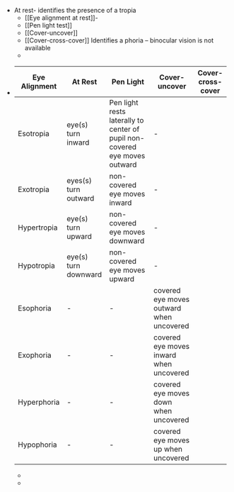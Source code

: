 - At rest- identifies the presence of a tropia
	- [[Eye alignment at rest]]-
	- [[Pen light test]]
	- [[Cover-uncover]]
	- [[Cover-cross-cover]] Identifies a phoria – binocular vision is not available
	-
- |Eye Alignment     | At Rest | Pen Light | Cover-uncover | Cover-cross-cover |
  | ---------------- | ----------- | --------|  --------| ---------| 
  | Esotropia     | eye(s) turn inward   |  Pen light rests laterally to center of pupil non-covered eye moves outward | -| 
  | Exotropia  | eyes(s) turn outward   | non-covered eye moves inward | -| 
  | Hypertropia | eye(s) turn upward   | non-covered eye moves downward | - | 
  |Hypotropia | eye(s) turn downward   | non-covered eye moves upward | -| 
  | Esophoria     | - | -|  covered eye moves outward when uncovered |
  | Exophoria  | -   | -|  covered eye moves inward when uncovered |
  | Hyperphoria| -   | - |  covered eye moves down when uncovered |
  |Hypophoria| -  | -|  covered eye moves up when uncovered |
	-
	-